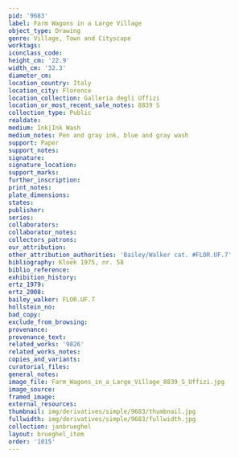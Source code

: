 ```yaml
---
pid: '9683'
label: Farm Wagons in a Large Village
object_type: Drawing
genre: Village, Town and Cityscape
worktags:
iconclass_code:
height_cm: '22.9'
width_cm: '32.3'
diameter_cm:
location_country: Italy
location_city: Florence
location_collection: Galleria degli Uffizi
location_or_most_recent_sale_notes: 8839 S
collection_type: Public
realdate:
medium: Ink|Ink Wash
medium_notes: Pen and gray ink, blue and gray wash
support: Paper
support_notes:
signature:
signature_location:
support_marks:
further_inscription:
print_notes:
plate_dimensions:
states:
publisher:
series:
collaborators:
collaborator_notes:
collectors_patrons:
our_attribution:
other_attribution_authorities: 'Bailey/Walker cat. #FLOR.UF.7'
bibliography: Kloek 1975, nr. 58
biblio_reference:
exhibition_history:
ertz_1979:
ertz_2008:
bailey_walker: FLOR.UF.7
hollstein_no:
bad_copy:
exclude_from_browsing:
provenance:
provenance_text:
related_works: '9826'
related_works_notes:
copies_and_variants:
curatorial_files:
general_notes:
image_file: Farm_Wagons_in_a_Large_Village_8839_S_Uffizi.jpg
image_source:
framed_image:
external_resources:
thumbnail: img/derivatives/simple/9683/thumbnail.jpg
fullwidth: img/derivatives/simple/9683/fullwidth.jpg
collection: janbrueghel
layout: brueghel_item
order: '1015'
---
```

